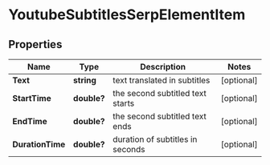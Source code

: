 # YoutubeSubtitlesSerpElementItem


## Properties

| Name | Type | Description | Notes |
|------------ | ------------- | ------------- | -------------|
**Text** | **string** | text translated in subtitles |[optional]|
**StartTime** | **double?** | the second subtitled text starts |[optional]|
**EndTime** | **double?** | the second subtitled text ends |[optional]|
**DurationTime** | **double?** | duration of subtitles in seconds |[optional]|